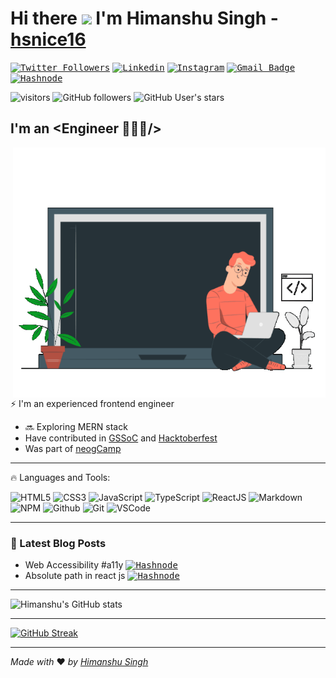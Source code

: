 # Hi there <img src="https://media.giphy.com/media/hvRJCLFzcasrR4ia7z/giphy.gif" width="40px"> I'm Himanshu Singh - [hsnice16][linkedin] 
 
<!-- Social -->

<kbd>[![Twitter Followers](https://img.shields.io/twitter/follow/hsnice16?color=1DA1F2&logo=twitter&style=flat)](https://twitter.com/intent/follow?original_referer=https%3A%2F%2Fgithub.com%2Fhsnice16&screen_name=hsnice16)</kbd>
<kbd>[![Linkedin](https://img.shields.io/badge/-hsnice16-blue?style=flat&logo=linkedin&logoColor=white&link=https://www.linkedin.com/in/hsnice16/)](https://www.linkedin.com/in/hsnice16/)</kbd>
<kbd>[![Instagram](https://img.shields.io/badge/-hsnice16-purple?style=flat&logo=instagram&logoColor=white&link=https://instagram.com/hsnice16/)](https://instagram.com/hsnice16)</kbd>
<kbd>[![Gmail Badge](https://img.shields.io/badge/-hsnice16@gmail.com-c14438?style=flat&logo=gmail&logoColor=white&link=mailto:hsnice16@gmail.com)](mailto:hsnice16@gmail.com)</kbd>
<kbd>[![Hashnode](https://img.shields.io/badge/-hsnice16%20blog-2962FF?logo=hashnode&logoColor=white)](https://dynamicprogrammer.hashnode.dev/)</kbd>

<!-- Github Profile -->
![visitors](https://visitor-badge.glitch.me/badge?page_id=hsnice16.hsnice16)
![GitHub followers](https://img.shields.io/github/followers/hsnice16?style=social)
![GitHub User's stars](https://img.shields.io/github/stars/hsnice16?affiliations=OWNER%2CCOLLABORATOR%2CORGANIZATION_MEMBER&style=social)

## I'm an <Engineer 🧑🏻‍💻/> 

<div align="top">
  <img align="right" src="home_anime.gif" width="500" height="400" />
</div>

⚡ I'm an experienced frontend engineer
- 🔜 Exploring MERN stack
- Have contributed in [GSSoC](https://gssoc.girlscript.tech/) and [Hacktoberfest](https://hacktoberfest.com/)
- Was part of [neogCamp](https://neog.camp/)

---

🔥 Languages and Tools:
  
![HTML5](https://img.shields.io/badge/-HTML5-E34F26?logo=html5&logoColor=white)
![CSS3](https://img.shields.io/badge/-CSS3-1572B6?logo=css3&logoColor=white)
![JavaScript](https://img.shields.io/badge/JavaScript-323330?style=flat&logo=javascript&logoColor=F7DF1E)
![TypeScript](https://img.shields.io/badge/TypeScript-007ACC?style=flat&logo=typescript&logoColor=white)
![ReactJS](https://img.shields.io/badge/ReactJS-20232A?style=flat&logo=react&logoColor=61DAFB)
![Markdown](https://img.shields.io/badge/-Markdown-181717?logo=markdown&logoColor=white)
![NPM](https://img.shields.io/badge/-npm-CB3837?logo=npm&logoColor=white)
![Github](https://img.shields.io/badge/-Github-181717?logo=github&logoColor=white)
![Git](https://img.shields.io/badge/-Git-F05032?logo=git&logoColor=white)
![VSCode](https://img.shields.io/badge/-Visual%20Studio%20Code-0078d7?logo=visualstudiocode&logoColor=white)

---

### 📕 Latest Blog Posts

<!-- BLOG-POST-LIST:START -->
- Web Accessibility #a11y <kbd>[![Hashnode](https://img.shields.io/badge/-Hashnode-2962FF?logo=hashnode&logoColor=white)](https://dynamicprogrammer.hashnode.dev/web-accessibility-a11y)</kbd>
- Absolute path in react js <kbd>[![Hashnode](https://img.shields.io/badge/-Hashnode-2962FF?logo=hashnode&logoColor=white)](https://dynamicprogrammer.hashnode.dev/absolute-path-in-react-js)</kbd>
<!-- BLOG-POST-LIST:END -->

---

![Himanshu's GitHub stats](https://github-readme-stats.vercel.app/api?username=hsnice16&hide=issues,contribs&show_icons=true&theme=radical)

---

[![GitHub Streak](http://github-readme-streak-stats.herokuapp.com?user=hsnice16&theme=radical&date_format=M%20j%5B%2C%20Y%5D)](https://git.io/streak-stats)

---

*Made with* ♥️ *by [Himanshu Singh][linkedin]*

[twitter]: https://twitter.com/hsnice16
[instagram]: https://instagram.com/hsnice16
[linkedin]: https://www.linkedin.com/in/hsnice16/
[blog]: https://dynamicprogrammer.hashnode.dev
